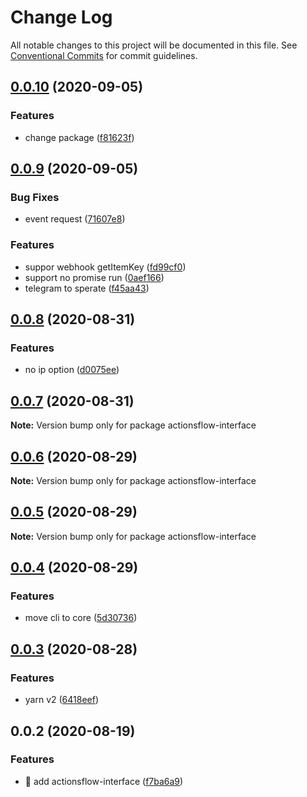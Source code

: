 # Change Log

All notable changes to this project will be documented in this file.
See [Conventional Commits](https://conventionalcommits.org) for commit guidelines.

## [0.0.10](https://github.com/actionsflow/actionsflow/compare/actionsflow-interface@0.0.9...actionsflow-interface@0.0.10) (2020-09-05)

### Features

- change package ([f81623f](https://github.com/actionsflow/actionsflow/commit/f81623f282c215f2b1a8064507d2beeddb4a927d))

## [0.0.9](https://github.com/actionsflow/actionsflow/compare/actionsflow-interface@0.0.8...actionsflow-interface@0.0.9) (2020-09-05)

### Bug Fixes

- event request ([71607e8](https://github.com/actionsflow/actionsflow/commit/71607e8b1ee7b8ef67fca4ce986490963cb3aefd))

### Features

- suppor webhook getItemKey ([fd99cf0](https://github.com/actionsflow/actionsflow/commit/fd99cf030a711e1a436a568089ea57c594fff6b9))
- support no promise run ([0aef166](https://github.com/actionsflow/actionsflow/commit/0aef166e1c939414218bb514b3751c5c81c56a5c))
- telegram to sperate ([f45aa43](https://github.com/actionsflow/actionsflow/commit/f45aa4379f71ff320ccb6a785b28e206aaa51ac2))

## [0.0.8](https://github.com/actionsflow/actionsflow/compare/actionsflow-interface@0.0.7...actionsflow-interface@0.0.8) (2020-08-31)

### Features

- no ip option ([d0075ee](https://github.com/actionsflow/actionsflow/commit/d0075ee4d63c58b5e6b522384915143cdb4f0853))

## [0.0.7](https://github.com/actionsflow/actionsflow/compare/actionsflow-interface@0.0.6...actionsflow-interface@0.0.7) (2020-08-31)

**Note:** Version bump only for package actionsflow-interface

## [0.0.6](https://github.com/actionsflow/actionsflow/compare/actionsflow-interface@0.0.5...actionsflow-interface@0.0.6) (2020-08-29)

**Note:** Version bump only for package actionsflow-interface

## [0.0.5](https://github.com/actionsflow/actionsflow/compare/actionsflow-interface@0.0.4...actionsflow-interface@0.0.5) (2020-08-29)

**Note:** Version bump only for package actionsflow-interface

## [0.0.4](https://github.com/actionsflow/actionsflow/compare/actionsflow-interface@0.0.3...actionsflow-interface@0.0.4) (2020-08-29)

### Features

- move cli to core ([5d30736](https://github.com/actionsflow/actionsflow/commit/5d30736e216605a3e1bd41fe18100bfaf1337d4d))

## [0.0.3](https://github.com/actionsflow/actionsflow/compare/actionsflow-interface@0.0.2...actionsflow-interface@0.0.3) (2020-08-28)

### Features

- yarn v2 ([6418eef](https://github.com/actionsflow/actionsflow/commit/6418eef07f9cfaa21c17555409fb621de7f5cd2c))

## 0.0.2 (2020-08-19)

### Features

- 🎸 add actionsflow-interface ([f7ba6a9](https://github.com/actionsflow/actionsflow/commit/f7ba6a91c8083f3379c70735975020386d1dc86a))
